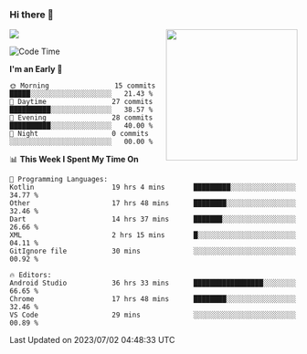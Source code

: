 ### Hi there 👋

![](https://metrics.lecoq.io/itaowu?template=classic&config.timezone=Asia%2FShanghai)
<img align='right' src="https://media.giphy.com/media/M9gbBd9nbDrOTu1Mqx/giphy.gif" width="230">

<!--START_SECTION:waka-->
![Code Time](http://img.shields.io/badge/Code%20Time-175%20hrs%2022%20mins-blue)

**I'm an Early 🐤** 

```text
🌞 Morning                15 commits          █████░░░░░░░░░░░░░░░░░░░░   21.43 % 
🌆 Daytime                27 commits          ██████████░░░░░░░░░░░░░░░   38.57 % 
🌃 Evening                28 commits          ██████████░░░░░░░░░░░░░░░   40.00 % 
🌙 Night                  0 commits           ░░░░░░░░░░░░░░░░░░░░░░░░░   00.00 % 
```


📊 **This Week I Spent My Time On** 

```text
💬 Programming Languages: 
Kotlin                   19 hrs 4 mins       █████████░░░░░░░░░░░░░░░░   34.77 % 
Other                    17 hrs 48 mins      ████████░░░░░░░░░░░░░░░░░   32.46 % 
Dart                     14 hrs 37 mins      ███████░░░░░░░░░░░░░░░░░░   26.66 % 
XML                      2 hrs 15 mins       █░░░░░░░░░░░░░░░░░░░░░░░░   04.11 % 
GitIgnore file           30 mins             ░░░░░░░░░░░░░░░░░░░░░░░░░   00.92 % 

🔥 Editors: 
Android Studio           36 hrs 33 mins      █████████████████░░░░░░░░   66.65 % 
Chrome                   17 hrs 48 mins      ████████░░░░░░░░░░░░░░░░░   32.46 % 
VS Code                  29 mins             ░░░░░░░░░░░░░░░░░░░░░░░░░   00.89 % 
```


 Last Updated on 2023/07/02 04:48:33 UTC
<!--END_SECTION:waka-->

<!--
**itaowu/itaowu** is a ✨ _special_ ✨ repository because its `README.md` (this file) appears on your GitHub profile.

Here are some ideas to get you started:

- 🔭 I’m currently working on ...
- 🌱 I’m currently learning ...
- 👯 I’m looking to collaborate on ...
- 🤔 I’m looking for help with ...
- 💬 Ask me about ...
- 📫 How to reach me: ...
- 😄 Pronouns: ...
- ⚡ Fun fact: ...
-->
